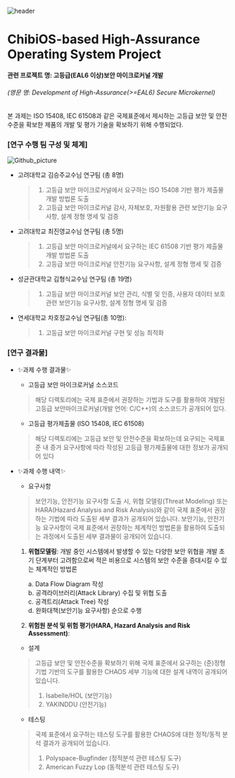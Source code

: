 ![header](https://capsule-render.vercel.app/api?type=waving&color=0:a82da8,100:da8f00&height=230&section=header&text=This%20is%20CHAOS%20Repository%20!&fontAlign=60&fontAlignY=40&fontSize=50&fontColor=ffffff)

# ChibiOS-based High-Assurance Operating System Project
#### 관련 프로젝트 명: 고등급(EAL6 이상)보안 마이크로커널 개발
###### (영문 명: Development of High-Assurance(>=EAL6) Secure Microkernel)
본 과제는 ISO 15408, IEC 61508과 같은 국제표준에서 제시하는 고등급 보안 및 안전 수준을 확보한 제품의 개발 및 평가 기술을 확보하기 위해 수행되었다.

### [연구 수행 팀 구성 및 체계]

![Github_picture](https://user-images.githubusercontent.com/31889026/148824406-e297ecf0-a840-4f5b-af56-5ae94b2fb7c6.png)

- 고려대학교 김승주교수님 연구팀 (총 8명)
  > 1. 고등급 보안 마이크로커널에서 요구하는 ISO 15408 기반 평가 제출물 개발 방법론 도출
  > 2. 고등급 보안 마이크로커널 감사, 자체보호, 자원활용 관련 보안기능 요구사항, 설계 정형 명세 및 검증
- 고려대학교 최진영교수님 연구팀 (총 5명)
  > 1. 고등급 보안 마이크로커널에서 요구하는 IEC 61508 기반 평가 제출물 개발 방법론 도출
  > 2. 고등급 보안 마이크로커널 안전기능 요구사항, 설계 정형 명세 및 검증
- 성균관대학교 김형식교수님 연구팀 (총 19명)
  > 1. 고등급 보안 마이크로커널 보안 관리, 식별 및 인증, 사용자 데이터 보호 관련 보안기능 요구사항, 설계 정형 명세 및 검증
- 연세대학교 차호정교수님 연구팀(총 10명): 
  > 1. 고등급 보안 마이크로커널 구현 및 성능 최적화 

### [연구 결과물]

- ✨과제 수행 결과물✨
  - 고등급 보안 마이크로커널 소스코드
  > 해당 디렉토리에는 국제 표준에서 권장하는 기법과 도구를 활용하여 개발된 고등급 보안마이크로커널(개발 언어: C/C++)의 소스코드가 공개되어 있다.
  - 고등급 평가제출물 (ISO 15408, IEC 61508)
  > 해당 디렉토리에는 고등급 보안 및 안전수준을 확보하는데 요구되는 국제표준 내 증거 요구사항에 따라 작성된 고등급 평가제출물에 대한 정보가 공개되어 있다

- ✨과제 수행 내역✨
  - 요구사항
  > 보안기능, 안전기능 요구사항 도출 시, 위협 모델링(Threat Modeling) 또는 HARA(Hazard Analysis and Risk Analysis)와 같이
  > 국제 표준에서 권장하는 기법에 따라 도출된 세부 결과가 공개되어 있습니다.
  > 보안기능, 안전기능 요구사항이 국제 표준에서 권장하는 체계적인 방법론을 활용하여 도출되는 과정에서 도출된 세부 결과물이 공개되어 있습니다.

  1. **위협모델링**: 개발 중인 시스템에서 발생할 수 있는 다양한 보안 위협을 개발 초기 단계부터 고려함으로써 적은 비용으로 시스템의 보안 수준을 증대시킬 수 있는 체계적인 방법론

        a. Data Flow Diagram 작성 <br>
        b. 공격라이브러리(Attack Library) 수집 및 위협 도출 <br>
        c. 공격트리(Attack Tree) 작성 <br>
        d. 완화대책(보안기능 요구사항) 순으로 수행 <br>


  2. **위험원 분석 및 위험 평가(HARA, Hazard Analysis and Risk Assessment)**: 


  - 설계
  > 고등급 보안 및 안전수준을 확보하기 위해 국제 표준에서 요구하는 (준)정형 기법 기반의 도구를 활용한 CHAOS 세부 기능에 대한 설계 내역이 공개되어 있습니다.
  > 1. Isabelle/HOL (보안기능)
  > 2. YAKINDDU (안전기능)
  - 테스팅
  > 국제 표준에서 요구하는 테스팅 도구를 활용한 CHAOS에 대한 정적/동적 분석 결과가 공개되어 있습니다.
  > 1. Polyspace-Bugfinder (정적분석 관련 테스팅 도구)
  > 2. American Fuzzy Lop (동적분석 관련 테스팅 도구)

